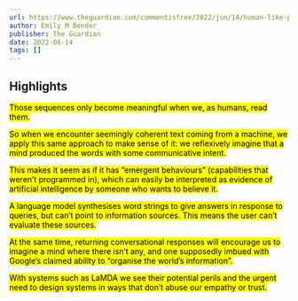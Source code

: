 ```yaml
---
url: https://www.theguardian.com/commentisfree/2022/jun/14/human-like-programs-abuse-our-empathy-even-google-engineers-arent-immune
author: Emily M Bender
publisher: The Guardian
date: 2022-06-14
tags: []
---
```


## Highlights
<mark>Those sequences only become meaningful when we, as humans, read them.</mark>

<mark>So when we encounter seemingly coherent text coming from a machine, we apply this same approach to make sense of it: we reflexively imagine that a mind produced the words with some communicative intent.</mark>

<mark>This makes it seem as if it has “emergent behaviours” (capabilities that weren’t programmed in), which can easily be interpreted as evidence of artificial intelligence by someone who wants to believe it.</mark>

<mark>A language model synthesises word strings to give answers in response to queries, but can’t point to information sources. This means the user can’t evaluate these sources.</mark>

<mark>At the same time, returning conversational responses will encourage us to imagine a mind where there isn’t any, and one supposedly imbued with Google’s claimed ability to “organise the world’s information”.</mark>

<mark>With systems such as LaMDA we see their potential perils and the urgent need to design systems in ways that don’t abuse our empathy or trust.</mark>

